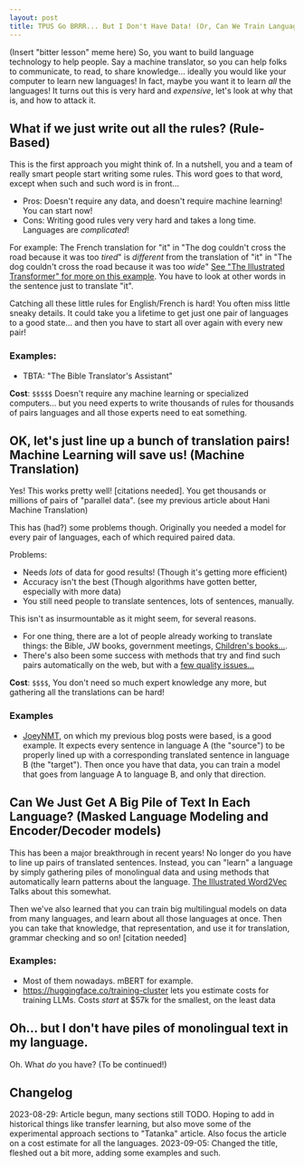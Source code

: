 ```yaml
---
layout: post
title: TPUS Go BRRR... But I Don't Have Data! (Or, Can We Train Language Models Without Billions of Tokens?)
---
```


(Insert "bitter lesson" meme here) So, you want to build language technology to help people. Say a machine translator, so you can help folks to communicate, to read, to share knowledge... ideally you would like your computer to learn new languages! In fact, maybe you want it to learn _all_ the languages! It turns out this is very hard and _expensive_, let's look at why that is, and how to attack it. 


## What if we just write out all the rules? (Rule-Based)
This is the first approach you might think of. In a nutshell, you and a team of really smart people start writing some rules. This word goes to that word, except when such and such word is in front...

* Pros: Doesn't require any data, and doesn't require machine learning! You can start now! 
* Cons: Writing good rules very very hard and takes a long time. Languages are _complicated_!  

For example: The French translation for "it" in "The dog couldn't cross the road because it was too _tired_" is _different_ from the translation of "it" in "The dog couldn't cross the road because it was too _wide_" [See "The Illustrated Transformer" for more on this example](https://jalammar.github.io/illustrated-transformer/). You have to look at other words in the sentence just to translate "it". 

Catching all these little rules for English/French is hard! You often miss little sneaky details. It could take you a lifetime to get just one pair of languages to a good state... and then you have to start all over again with every new pair!

### Examples:
* TBTA: "The Bible Translator's Assistant"

**Cost**: `$$$$$` Doesn't require any machine learning or specialized computers... but you need experts to write thousands of rules for thousands of pairs languages and all those experts need to eat something. 



## OK, let's just line up a bunch of translation pairs! Machine Learning will save us! (Machine Translation)

Yes! This works pretty well! [citations needed]. You get thousands or millions of pairs of "parallel data". (see my previous article about Hani Machine Translation)

This has (had?) some problems though. Originally you needed a model for every pair of languages, each of which required paired data.

Problems: 
* Needs _lots_ of data for good results! (Though it's getting more efficient)
* Accuracy isn't the best (Though algorithms have gotten better, especially with more data)
* You still need people to translate sentences, lots of sentences, manually. 

This isn't as insurmountable as it might seem, for several reasons. 
* For one thing, there are a lot of people already working to translate things: the Bible, JW books, government meetings, [Children's books...](Bloomlibrary.org). 
* There's also been some success with methods that try and find such pairs automatically on the web, but with a [few quality issues...](https://arxiv.org/abs/2103.12028)

**Cost**: `$$$$`, You don't need so much expert knowledge any more, but gathering all the translations can be hard! 

### Examples
* [JoeyNMT](https://github.com/joeynmt/joeynmt), on which my previous blog posts were based, is a good example. It expects every sentence in language A (the "source") to be properly lined up with a corresponding translated sentence in language B (the "target"). Then once you have that data, you can train a model that goes from language A to language B, and only that direction.

## Can We Just Get A Big Pile of Text In Each Language? (Masked Language Modeling and Encoder/Decoder models)

This has been a major breakthrough in recent years! No longer do you have to line up pairs of translated sentences. Instead, you can "learn" a language by simply gathering piles of monolingual data and using methods that automatically learn patterns about the language. [The Illustrated Word2Vec](https://jalammar.github.io/illustrated-word2vec/) Talks about this somewhat. 

Then we've also learned that you can train big multilingual models on data from many languages, and learn about all those languages at once. Then you can take that knowledge, that representation, and use it for translation, grammar checking and so on! [citation needed]

### Examples: 
* Most of them nowadays. mBERT for example. 
* https://huggingface.co/training-cluster lets you estimate costs for training LLMs. Costs _start_ at $57k for the smallest, on the least data

## Oh... but I don't have piles of monolingual text in my language.

Oh. What _do_ you have? (To be continued!)

<!-- ### Can we use data from other languages?

### Can we scan in some old documents?

### Can we use audio data? -->



## Changelog
2023-08-29: Article begun, many sections still TODO. Hoping to add in historical things like transfer learning, but also move some of the experimental approach sections to "Tatanka" article. Also focus the article on a cost estimate for all the languages.
2023-09-05: Changed the title, fleshed out a bit more, adding some examples and such. 